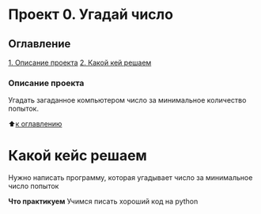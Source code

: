 # Проект 0. Угадай число

## Оглавление
[1. Описание проекта](https://github.com/Cherant1976/sf_data_science/tree/main/Project0/REAME.md#Описание-проекта)
[2. Какой кей решаем](https://github.com/Cherant1976/sf_data_science/tree/main/Project0/REAME.md#Какой-кейс-решаем)

### Описание проекта
Угадать загаданное компьютером число за минимальное количество попыток.

:arrow_up:[к оглавлению](https://github.com/Cherant1976/sf_data_science/tree/main/Project0/REAME.md#Оглавление)

# Какой кейс решаем
Нужно написать программу, которая угадывает число за минимальное число попыток

**Что практикуем**
Учимся писать хороший код на python